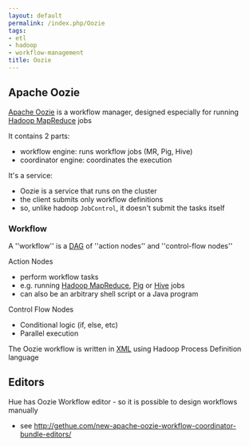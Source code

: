 ```yaml
---
layout: default
permalink: /index.php/Oozie
tags:
- etl
- hadoop
- workflow-management
title: Oozie
---
```

## Apache Oozie
[Apache Oozie](Oozie) is a workflow manager, designed especially for running [Hadoop MapReduce](Hadoop_MapReduce) jobs

It contains 2 parts:
- workflow engine: runs workflow jobs (MR, Pig, Hive)
- coordinator engine: coordinates the execution


It's a service:
- Oozie is a service that runs on the cluster 
- the client submits only workflow definitions
- so, unlike hadoop <code>JobControl</code>, it doesn't submit the tasks itself


### Workflow
A ''workflow'' is a [DAG](Graphs#Directed_Acyclic_Graph)  of ''action nodes''
and ''control-flow nodes''

Action Nodes 
- perform workflow tasks 
- e.g. running [Hadoop MapReduce](Hadoop_MapReduce), [Pig](Pig) or [Hive](Hive) jobs
- can also be an arbitrary shell script or a Java program


Control Flow Nodes
- Conditional logic (if, else, etc)
- Parallel execution 

The Oozie workflow is written in [XML](XML) using Hadoop Process Definition language

## Editors
Hue has Oozie Workflow editor - so it is possible to design workflows manually
- see http://gethue.com/new-apache-oozie-workflow-coordinator-bundle-editors/
